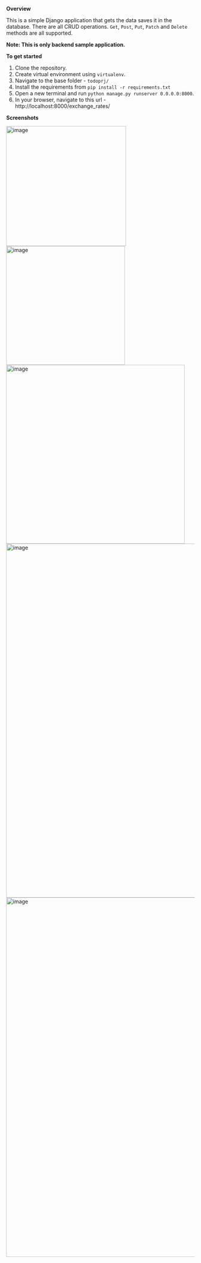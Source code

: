 **Overview**

This is a simple Django application that gets the data saves it in the database.
There are all CRUD operations. `Get`, `Post`, `Put`, `Patch` and `Delete` methods are all supported.

**Note: This is only backend sample application.**

**To get started**

1. Clone the repository.
2. Create virtual environment using `virtualenv`.
3. Navigate to the base folder - `todoprj/`
4. Install the requirements from `pip install -r requirements.txt`
5. Open a new terminal and run `python manage.py runserver 0.0.0.0:8000`.
6. In your browser, navigate to this url - http://localhost:8000/exchange_rates/

**Screenshots**

<img width="320" alt="image" src="https://github.com/amvi234/todo-app/assets/67577861/12ccdeea-b1fb-45a2-afd2-7f298c023125">

<img width="317" alt="image" src="https://github.com/amvi234/todo-app/assets/67577861/68d254ec-a059-4d82-b662-3cfa162a72d6">

<img width="477" alt="image" src="https://github.com/amvi234/todo-app/assets/67577861/db9fd104-71fa-4990-86d5-c907ffeac4bf">

<img width="944" alt="image" src="https://github.com/amvi234/todo-app/assets/67577861/da8c34e9-49f9-4772-9796-6558b5316019">

<img width="959" alt="image" src="https://github.com/amvi234/todo-app/assets/67577861/d2ef244d-7905-4cac-951c-d430a22f6e9f">
